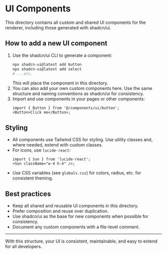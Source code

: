 # UI Components

This directory contains all custom and shared UI components for the renderer, including those generated with shadcn/ui.

## How to add a new UI component

1. Use the shadcn/ui CLI to generate a component:
   ```sh
   npx shadcn-ui@latest add button
   npx shadcn-ui@latest add select
   # ...etc.
   ```
   This will place the component in this directory.
2. You can also add your own custom components here. Use the same structure and naming conventions as shadcn/ui for consistency.
3. Import and use components in your pages or other components:
   ```tsx
   import { Button } from '@/components/ui/button';
   <Button>Click me</Button>;
   ```

## Styling

- All components use Tailwind CSS for styling. Use utility classes and, where needed, extend with custom classes.
- For icons, use `lucide-react`:
  ```tsx
  import { Sun } from 'lucide-react';
  <Sun className="w-4 h-4" />;
  ```
- Use CSS variables (see `globals.css`) for colors, radius, etc. for consistent theming.

## Best practices

- Keep all shared and reusable UI components in this directory.
- Prefer composition and reuse over duplication.
- Use shadcn/ui as the base for new components when possible for consistency.
- Document any custom components with a file-level comment.

---

With this structure, your UI is consistent, maintainable, and easy to extend for all developers.

